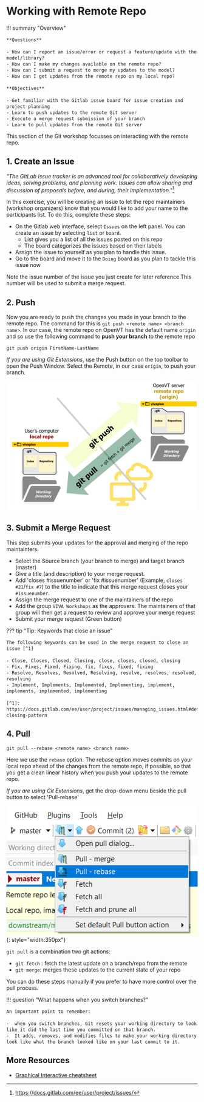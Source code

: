 # **Working with Remote Repo**

!!! summary "Overview" 

    **Questions**

    - How can I report an issue/error or request a feature/update with the model/library?
    - How can I make my changes available on the remote repo?
    - How can I submit a request to merge my updates to the model?
    - How can I get updates from the remote repo on my local repo?
  
    **Objectives** 

    - Get familiar with the Gitlab issue board for issue creation and project planning
    - Learn to push updates to the remote Git server
    - Execute a merge request submission of your branch
    - Learn to pull updates from the remote Git server
  

 This section of the Git workshop focusses on interacting with the remote repo.

## **1. Create an Issue**
_"The GitLab issue tracker is an advanced tool for collaboratively developing ideas, solving problems, and planning work. Issues can allow sharing and discussion of proposals before, and during, their implementation."_[^1]

In this exercise, you will be creating an issue to let the repo maintainers (workshop organizers) know that you would like to add your name to the participants list. To do this, complete these steps:

- On the Gitlab web interface, select `Issues` on the left panel. You can create an issue by selecting `list` or `board`.
    - List gives you a list of all the issues posted on this repo
    - The board categorizes the issues based on their labels
- Assign the issue to yourself as you plan to handle this issue.
- Go to the board and move it to the `Doing` board as you plan to tackle this issue now


Note the issue number of the issue you just create for later reference.This number will be used to submit a merge request.

[^1]: https://docs.gitlab.com/ee/user/project/issues/



## **2. Push**

Now you are ready to push the changes you made in your branch to the remote repo. The command for this is `git push <remote name> <branch name>`. In our case, the remote repo on OpenVT has the default name `origin` and so use the following command to **push your branch** to the remote repo

```
git push origin FirstName-LastName
```
_If you are using Git Extensions_, use the Push button on the top toolbar to open the Push Window. Select the Remote, in our case `origin`, to push your branch.

![Git pull and push](img/git-pull-push_1.png)

## **3. Submit a Merge Request**

This step submits your updates for the approval and merging of the repo maintainters.

- Select the Source branch (your branch to merge) and target branch (master)
- Give a title (and description) to your merge request. 
- Add 'closes #issuenumber' or 'fix #issuenumber' (Example, `closes #21`/`fix #7`) to the title to indicate that this merge request closes your `#issuenumber`.
- Assign the merge request to one of the maintainers of the repo
- Add the group `VIVA Workshops` as the approvers. The maintainers of that group will then get a request to review and approve your merge request
- Submit your merge request (Green button)

??? tip "Tip: Keywords that close an issue"
    
    The following keywords can be used in the merge request to close an issue [^1]

    - Close, Closes, Closed, Closing, close, closes, closed, closing
    - Fix, Fixes, Fixed, Fixing, fix, fixes, fixed, fixing
    - Resolve, Resolves, Resolved, Resolving, resolve, resolves, resolved, resolving
    - Implement, Implements, Implemented, Implementing, implement, implements, implemented, implementing 

    [^1]: https://docs.gitlab.com/ee/user/project/issues/managing_issues.html#default-closing-pattern

## **4. Pull**

```
git pull --rebase <remote name> <branch name>
```

Here we use the `rebase` option. The rebase option moves commits on your local repo ahead of the changes from the remote repo, if possible, so that you get a clean linear history when you push your updates to the remote repo.

_If you are using Git Extensions_, get the drop-down menu beside the pull button to select 'Pull-rebase'

![Git Extensions Pull Rebase](img/Git-extensions-pull-rebase.png#center){: style="width:350px"}

`git pull` is a combination two git actions:

- `git fetch` : fetch the latest update on a branch/repo from the remote
- `git merge`: merges these updates to the current state of your repo

You can do these steps manually if you prefer to have more control over the pull process.

!!! question "What happens when you switch branches?"

    An important point to remember:
    
    -  when you switch branches, Git resets your working directory to look like it did the last time you committed on that branch. 
    -  It adds, removes, and modifies files to make your working directory look like what the branch looked like on your last commit to it.
        
## More Resources

- [Graphical Interactive cheatsheet](https://ndpsoftware.com/git-cheatsheet.html)